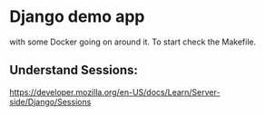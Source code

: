 # Django demo app

with some Docker going on around it. To start check the Makefile.

## Understand Sessions:

https://developer.mozilla.org/en-US/docs/Learn/Server-side/Django/Sessions
